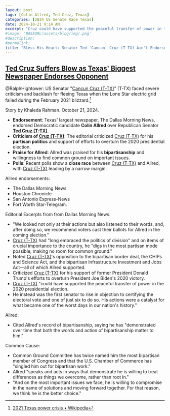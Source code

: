 ```yaml
---
layout: post
tags: [Colin Allred, Ted Cruz, Texas]
categories: [2024 US Senate Race Texas]
date: 2024-10-21 9:14 AM
excerpt: "Cruz could have supported the peaceful transfer of power in the 2020 presidential election. He instead was the first senator to rise in objection to certifying the electoral vote and one of just six to do so. His actions were a catalyst for what became one of the worst days in our nation's history."
#image: 'BASEURL/assets/blog/img/.png'
#description:
#permalink:
title: "Bless His Heart: Senator Ted 'Cancun' Cruz (T-TX) Ain't Endorsed Major Texas Newspapers"
---
```



## [Ted Cruz Suffers Blow as Texas' Biggest Newspaper Endorses Opponent](https://www.newsweek.com/ted-cruz-blow-newspaper-endorses-opponent-1972051)

@RalphHightower: US Senator "[Cancun Cruz (T-TX)](https://www.cruz.senate.gov/)" (T-TX) faced severe criticism and backlash for fleeing Texas when the Lone Star electric grid failed during the February 2021 blizzard.[^11]

[^11]: [2021 Texas power crisis • Wikipedia](https://en.wikipedia.org/wiki/2021_Texas_power_crisis?wprov=sfla1)

Story by Khaleda Rahman. October 21, 2024.

- **Endorsement**: Texas' largest newspaper, The Dallas Morning News, endorsed Democratic candidate **Colin Allred** over Republican Senator **[Ted Cruz (T-TX)](https://www.cruz.senate.gov/)**.
- **Criticism of [Cruz (T-TX)](https://www.cruz.senate.gov/)**: The editorial criticized [Cruz (T-TX)](https://www.cruz.senate.gov/) for his **partisan politics** and support of efforts to overturn the 2020 presidential election.
- **Praise for Allred**: Allred was praised for his **bipartisanship** and willingness to find common ground on important issues.
- **Polls**: Recent polls show a **close race** between [Cruz (T-TX)](https://www.cruz.senate.gov/) and Allred, with [Cruz (T-TX)](https://www.cruz.senate.gov/) leading by a narrow margin.

Allred endorsements:

- The Dallas Morning News
- Houston Chronicle
- San Antonio Express-News
- Fort Worth Star-Telegram.

Editorial Excerpts from from Dallas Morning News:

- "We looked not only at their actions but also listened to their words, and, after doing so, we recommend voters cast their ballots for Allred in the coming election."
- [Cruz (T-TX)](https://www.cruz.senate.gov/) had "long embraced the politics of division" and on items of crucial importance to the country, he "digs in the most partisan mode possible, making no room for common ground." 
- Noted [Cruz (T-TX)](https://www.cruz.senate.gov/)'s opposition to the bipartisan border deal, the CHIPs and Science Act, and the bipartisan Infrastructure Investment and Jobs Act—all of which Allred supported.
- Criticized [Cruz (T-TX)](https://www.cruz.senate.gov/) for his support of former President Donald Trump's efforts to overturn President Joe Biden's 2020 victory.
- [Cruz (T-TX)](https://www.cruz.senate.gov/) "could have supported the peaceful transfer of power in the 2020 presidential election.
- He instead was the first senator to rise in objection to certifying the electoral vote and one of just six to do so. His actions were a catalyst for what became one of the worst days in our nation's history."

Allred:

- Cited Allred's record of bipartisanship, saying he has "demonstrated over time that both the words and action of bipartisanship matter to him."

Common Cause:

- Common Ground Committee has twice named him the most bipartisan member of Congress and that the U.S. Chamber of Commerce has "singled him out for bipartisan work."
- Allred "speaks and acts in ways that demonstrate he is willing to treat differences as things we overcome, rather than root in."
- "And on the most important issues we face, he is willing to compromise in the name of solutions and moving forward together. For that reason, we think he is the better choice."
